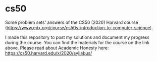 # cs50
Some problem sets' answers of the CS50 (2020) Harvard course (https://www.edx.org/course/cs50s-introduction-to-computer-science).

I made this repository to post my solutions and document my progress during the course. You can find the materials for the 
course on the link above. Please read about Academic Honesty here: https://cs50.harvard.edu/x/2020/syllabus/
